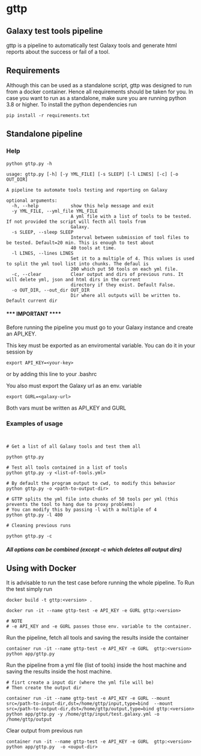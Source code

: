 # gttp
## Galaxy test tools pipeline

gttp is a pipeline to automatically test Galaxy tools and generate html reports about the success or fail of a tool.

## Requirements
Although this can be used as a standalone script, gttp was designed to run from a docker container. Hence all requirements should be taken for you.
In case you want to run as a standalone, make sure you are running python 3.8 or higher.
To install the python dependencies run 

```
pip install -r requirements.txt
```

## Standalone pipeline

### Help
```
python gttp.py -h

usage: gttp.py [-h] [-y YML_FILE] [-s SLEEP] [-l LINES] [-c] [-o OUT_DIR]

A pipeline to automate tools testing and reporting on Galaxy

optional arguments:
  -h, --help            show this help message and exit
  -y YML_FILE, --yml_file YML_FILE
                        A yml file with a list of tools to be tested. If not provided the script will fecth all tools from
                        Galaxy.
  -s SLEEP, --sleep SLEEP
                        Interval between submission of tool files to be tested. Default=20 min. This is enough to test about
                        40 tools at time.
  -l LINES, --lines LINES
                        Set it to a multiple of 4. This values is used to split the yml tool list into chunks. The defaul is
                        200 which put 50 tools on each yml file.
  -c, --clear           Clear output and dirs of previous runs. It will delete yml, json and html dirs in the current
                        directory if they exist. Default False.
  -o OUT_DIR, --out_dir OUT_DIR
                        Dir where all outputs will be written to. Default current dir

```
#### *** IMPORTANT ****
Before running the pipeline you must go to your Galaxy instance and create an API_KEY.

This key must be exported as an enviromental variable.
You can do it in your session by 

```
export API_KEY=<your-key>
```

or by adding this line to your .bashrc

You also must export the Galaxy url as an env. variable

```
export GURL=<galaxy-url>
```

Both vars must be written as API_KEY and GURL

### Examples of usage
```


# Get a list of all Galaxy tools and test them all

python gttp.py 

# Test all tools contained in a list of tools
python gttp.py -y <list-of-tools.yml>

# By default the program output to cwd, to modify this behavior
python gttp.py -o <path-to-output-dir>

# GTTP splits the yml file into chunks of 50 tools per yml (this prevents the tool to hang due to proxy problems)
# You can modify this by passing -l with a multiple of 4 
python gttp.py -l 400 

# Cleaning previous runs

python gttp.py -c 

```
#### ***All options can be combined (except -c which deletes all output dirs)***


## Using with Docker

It is advisable to run the test case before running the whole pipeline.
To Run the test simply run

```
docker build -t gttp:<version> .

docker run -it --name gttp-test -e API_KEY -e GURL gttp:<version>

# NOTE
# -e API_KEY and -e GURL passes those env. variable to the container.
```

Run the pipeline, fetch all tools and saving the results inside the container

```
container run -it --name gttp-test -e API_KEY -e GURL  gttp:<version> python app/gttp.py 

```

Run the pipeline from a yml file (list of tools) inside the host machine and saving the results inside the host machine.

```
# fisrt create a input dir (where the yml file will be)
# Then create the output dir

container run -it --name gttp-test -e API_KEY -e GURL --mount src=/path-to-input-dir,dst=/home/gttp/input,type=bind  --mount src=/path-to-output-dir,dst=/home/gttp/output,type=bind gttp:<version> python app/gttp.py -y /home/gttp/input/test.galaxy.yml -o /home/gttp/output
```

Clear output from previous run

```
container run -it --name gttp-test -e API_KEY -e GURL  gttp:<version> python app/gttp.py  -o <ouput-dir>

```